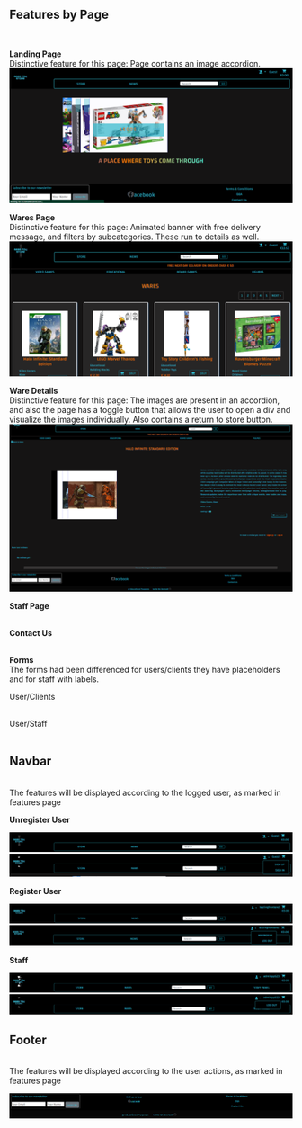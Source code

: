 ## **Features by Page**
<br>

**Landing Page**
<br>
Distinctive feature for this page: Page contains an image accordion.
<br>
![](../readme_imgs/landing-page.png)

**Wares Page**
<br>
Distinctive feature for this page: Animated banner with free delivery message, and filters by subcategories. These run to details as well.
<br>
![](../readme_imgs/wares-list.png)

**Ware Details**
<br>
Distinctive feature for this page: The images are present in an accordion, and also the page has a toggle button that allows the user to open a div and visualize the images individually. Also contains a return to store button.
<br>
![](../readme_imgs/ware-detail.png)

**Staff Page**
<br>
![]()

**Contact Us**
<br>
![]()

**Forms**
<br>
The forms had been differenced for users/clients they have placeholders and for staff with labels. <br>

User/Clients
<br>
![]()

User/Staff
<br>
![]()


## **Navbar**
<br>
The features will be displayed according to the logged user, as marked in features page
<br>

**Unregister User**
<br>

![](../readme_imgs/navbar-user.png)
<br>
![](../readme_imgs/navbar-unregister-user-menu.png)
<br>

**Register User**
<br>

![](../readme_imgs/navbar-registered.png)
<br>
![](../readme_imgs/navbar-registered-user-menu.png)
<br>

**Staff**
<br>

![](../readme_imgs/navbar-staff.png)
<br>
![](../readme_imgs/navbar-staff-user-menu.png)
<br>

## **Footer**
<br>
The features will be displayed according to the user actions, as marked in features page

<br>

![](../readme_imgs/footer.png)